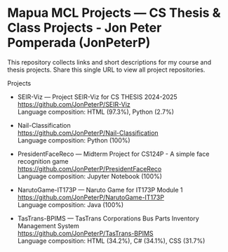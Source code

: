 # Mapua MCL Projects — CS Thesis & Class Projects - Jon Peter Pomperada (JonPeterP)

This repository collects links and short descriptions for my course and thesis projects. Share this single URL to view all project repositories.

Projects
- SEIR-Viz — Project SEIR-Viz for CS THESIS 2024-2025  
  https://github.com/JonPeterP/SEIR-Viz  
  Language composition: HTML (97.3%), Python (2.7%)

- Nail-Classification  
  https://github.com/JonPeterP/Nail-Classification  
  Language composition: Python (100%)

- PresidentFaceReco — Midterm Project for CS124P - A simple face recognition game  
  https://github.com/JonPeterP/PresidentFaceReco  
  Language composition: Jupyter Notebook (100%)

- NarutoGame-IT173P — Naruto Game for IT173P Module 1  
  https://github.com/JonPeterP/NarutoGame-IT173P  
  Language composition: Java (100%)

- TasTrans-BPIMS — TasTrans Corporations Bus Parts Inventory Management System  
  https://github.com/JonPeterP/TasTrans-BPIMS  
  Language composition: HTML (34.2%), C# (34.1%), CSS (31.7%)
